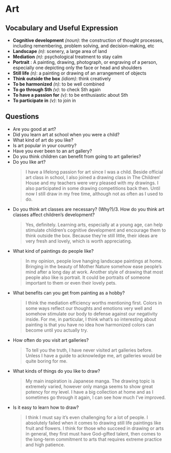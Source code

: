 # Art
## Vocabulary and Useful Expression
* **Cognitive development** *(noun)*: the construction of thought processes, including remembering, problem solving, and decision-making, etc
* **Landscape** *(n)*: scenery, a large area of land
* **Mediation** *(n)*: psychological treatment to stay calm
* **Portrait** : A painting, drawing, photograph, or engraving of a person, especially one depicting only the face or head and shoulders
* **Still life** *(n)*: a painting or drawing of an arrangement of objects
* **Think outside the box** *(idiom)*: think creatively
* **To be harmonized** *(n)*: to be well combined
* **To go through Sth** *(v)*: to check Sth again
* **To have a passion for** *(v)*: to be enthusiastic about Sth
* **To participate in** *(v)*: to join in
## Questions
* Are you good at art?
* Did you learn art at school when you were a child?
* What kind of art do you like?
* Is art popular in your country?
* Have you ever been to an art gallery?
* Do you think children can benefit from going to art galleries?
* Do you like art? 
  > I have a lifelong passion for art since I was a child. Beside official art class in school, I also joined a drawing class in The Children’ House and my teachers were very pleased with my drawings. I also participated in some drawing competitions back then. Until now I still draw in my free time, although not as often as I used to do.
* Do you think art classes are necessary? (Why?)/3. How do you think art classes affect children’s development? 
  > Yes, definitely. Learning arts, especially at a young age, can help stimulate children’s cognitive development and encourage them to think outside the box. Because they’re still little, their ideas are very fresh and lovely, which is worth appreciating.
* What kind of paintings do people like? 
  > In my opinion, people love hanging landscape paintings at home. Bringing in the beauty of Mother Nature somehow ease people’s mind after a long day at work. Another style of drawing that most people also like is portrait. It could be portraits of someone important to them or even their lovely pets.
* What benefits can you get from painting as a hobby? 
  > I think the mediation efficiency worths mentioning first. Colors in some ways reflect our thoughts and emotions very well and somehow stimulate our body to defense against our negativity inside. For me, in particular, I think what’s so interesting about painting is that you have no idea how harmonized colors can become until you actually try.
* How often do you visit art galleries? 
  > To tell you the truth, I have never visited art galleries before. Unless I have a guide to acknowledge me, art galleries would be quite boring for me.
* What kinds of things do you like to draw? 
  > My main inspiration is Japanese manga. The drawing topic is extremely varied, however only manga seems to show great potency for my level. I have a big collection at home and as I sometimes go through it again, I can see how much I’ve improved.
* Is it easy to learn how to draw? 
  > I think I must say it’s even challenging for a lot of people. I absolutely failed when it comes to drawing still life paintings like fruit and flowers. I think for those who succeed in drawing or arts in general, they first must have God-gifted talent, then comes to the long-term commitment to arts that requires extreme practice and high patience.
